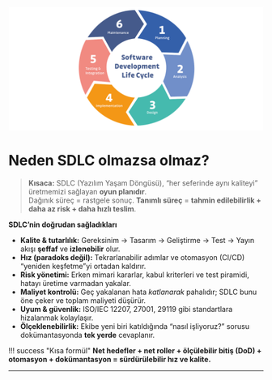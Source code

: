 ![Neden SDLC?](assets/brand/hero-sdlc.png)

# Neden SDLC olmazsa olmaz?  

> **Kısaca:** SDLC (Yazılım Yaşam Döngüsü), “her seferinde aynı kaliteyi” üretmemizi sağlayan **oyun planıdır**.  
> Dağınık süreç = rastgele sonuç. **Tanımlı süreç** = **tahmin edilebilirlik + daha az risk + daha hızlı teslim**.

**SDLC’nin doğrudan sağladıkları**
- **Kalite & tutarlılık:** Gereksinim → Tasarım → Geliştirme → Test → Yayın akışı **şeffaf** ve **izlenebilir** olur.  
- **Hız (paradoks değil):** Tekrarlanabilir adımlar ve otomasyon (CI/CD) “yeniden keşfetme”yi ortadan kaldırır.  
- **Risk yönetimi:** Erken mimari kararlar, kabul kriterleri ve test piramidi, hatayı üretime varmadan yakalar.  
- **Maliyet kontrolü:** Geç yakalanan hata *katlanarak* pahalıdır; SDLC bunu öne çeker ve toplam maliyeti düşürür.  
- **Uyum & güvenlik:** ISO/IEC 12207, 27001, 29119 gibi standartlara hizalanmak kolaylaşır.  
- **Ölçeklenebilirlik:** Ekibe yeni biri katıldığında “nasıl işliyoruz?” sorusu dokümantasyonda **tek yerde** cevaplanır.

!!! success "Kısa formül"
    **Net hedefler + net roller + ölçülebilir bitiş (DoD) + otomasyon + dokümantasyon = sürdürülebilir hız ve kalite.**

---

